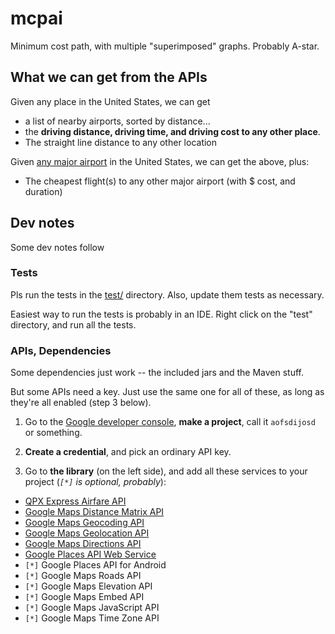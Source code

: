 # mcpai

Minimum cost path, with multiple "superimposed" graphs. Probably
A-star.

## What we can get from the APIs

Given any place in the United States, we can get 

- a list of nearby airports, sorted by distance...
- the **driving distance, driving time, and driving cost
  to any other place**.
- The straight line distance to any other location

Given [any major airport](python/major-airports-only.xlsx) in the 
United States, we can get the above, plus:

- The cheapest flight(s) to any other major airport (with $ cost, and duration)

## Dev notes

Some dev notes follow

### Tests

Pls run the tests in the [test/](test/) directory. Also, update them
tests as necessary.

Easiest way to run the tests is probably in an IDE. Right click on
the "test" directory, and run all the tests.

### APIs, Dependencies

Some dependencies just work -- the included jars and the Maven
stuff.

But some APIs need a key. Just use the same one for all of these, as
long as they're all enabled (step 3 below). 

1. Go to the [Google developer console], **make a project**, call it
   `aofsdijosd` or something.

2. **Create a credential**, and pick an ordinary API key.

3. Go to **the library** (on the left side), and add all these
   services to your project (_`[*]` is optional, probably_):

  + [QPX Express Airfare API](https://console.developers.google.com/apis/api/qpxexpress-json.googleapis.com/)
  + [Google Maps Distance Matrix API](https://console.developers.google.com/apis/api/distance_matrix_backend/)
  + [Google Maps Geocoding API](https://console.developers.google.com/apis/api/geocoding_backend/)
  + [Google Maps Geolocation API](https://console.developers.google.com/apis/api/geolocation/)
  + [Google Maps Directions API](https://console.developers.google.com/apis/api/directions_backend/)
  + [Google Places API Web Service](https://console.developers.google.com/apis/api/places_backend/overview?project=ogretitus)
  + `[*]` Google Places API for Android
  + `[*]` Google Maps Roads API
  + `[*]` Google Maps Elevation API
  + `[*]` Google Maps Embed API
  + `[*]` Google Maps JavaScript API
  + `[*]` Google Maps Time Zone API

[Google developer console]: https://console.developers.google.com/apis/

